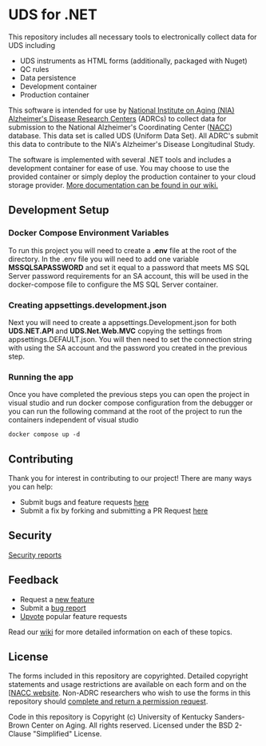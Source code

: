 # UDS for .NET

This repository includes all necessary tools to electronically collect data for UDS including

* UDS instruments as HTML forms (additionally, packaged with Nuget)
* QC rules
* Data persistence
* Development container
* Production container

This software is intended for use by [National Institute on Aging (NIA) Alzheimer's Disease Research Centers](https://www.nia.nih.gov/research/dn/national-alzheimers-coordinating-center-nacc) (ADRCs) to collect data for submission to the National Alzheimer's Coordinating Center ([NACC](https://naccdata.org/)) database. This data set is called UDS (Uniform Data Set). All ADRC's submit this data to contribute to the NIA's Alzheimer's Disease Longitudinal Study.

The software is implemented with several .NET tools and includes a development container for ease of use. You may choose to use the provided container or simply deploy the production container to your cloud storage provider. [More documentation can be found in our wiki.](Wiki)

## Development Setup

### Docker Compose Environment Variables
To run this project you will need to create a **.env** file at the root of the directory. In the .env file you will need to add one variable **MSSQLSAPASSWORD** and set it equal to a password that meets MS SQL Server password requirements for an SA account, this will be used in the docker-compose file to configure the MS SQL Server container.

### Creating appsettings.development.json
Next you will need to create a appsettings.Development.json for both **UDS.NET.API** and **UDS.Net.Web.MVC** copying the settings from appsettings.DEFAULT.json. You will then need to set the connection string with using the SA account and the password you created in the previous step.

### Running the app
 Once you have completed the previous steps you can open the project in visual studio and run docker compose configuration from the debugger or you can run the following command at the root of the project to run the containers independent of visual studio
 ```
 docker compose up -d
 ```

## Contributing
Thank you for interest in contributing to our project! There are many ways you can help:
* Submit bugs and feature requests [here](Discussions)
* Submit a fix by forking and submitting a PR Request [here](CONTRIBUTING.md)

## Security
[Security reports](SECURITY.md)

## Feedback
* Request a [new feature](Discussions)
* Submit a [bug report](Issues)
* [Upvote](Discussions) popular feature requests

Read our [wiki](Wiki) for more detailed information on each of these topics.

## License
The forms included in this repository are copyrighted. Detailed copyright statements and usage restrictions are available on each form and on the [[NACC website](https://naccdata.org/data-collection/guidelines-copyright). Non-ADRC researchers who wish to use the forms in this repository should [complete and return a permission request](https://files.alz.washington.edu/nacc-permission-form.pdf).

Code in this repository is Copyright (c) University of Kentucky Sanders-Brown Center on Aging. All rights reserved. Licensed under the BSD 2-Clause "Simplified" License.
